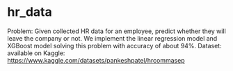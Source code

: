 # hr_data

Problem: Given collected HR data for an employee, predict whether they will leave the company or not.
We implement the linear regression model and XGBoost model solving this problem with accuracy of about 94%.
Dataset: available on Kaggle: https://www.kaggle.com/datasets/pankeshpatel/hrcommasep
